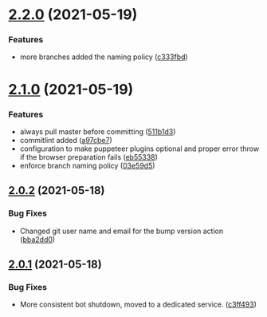 # [2.2.0](https://github.com/joanroig/pccomponentes-bot/compare/v2.1.0...v2.2.0) (2021-05-19)


### Features

* more branches added the naming policy ([c333fbd](https://github.com/joanroig/pccomponentes-bot/commit/c333fbd9a0d95a2e8e18adfcbb619a0fa0555976))



# [2.1.0](https://github.com/joanroig/pccomponentes-bot/compare/v2.0.2...v2.1.0) (2021-05-19)


### Features

* always pull master before committing ([511b1d3](https://github.com/joanroig/pccomponentes-bot/commit/511b1d32713c292de45bb8d1c597c57fbdade654))
* commitlint added ([a97cbe7](https://github.com/joanroig/pccomponentes-bot/commit/a97cbe71b7b4185d07c0663bfaa9e60db234f75d))
* configuration to make puppeteer plugins optional and proper error throw if the browser preparation fails ([eb55338](https://github.com/joanroig/pccomponentes-bot/commit/eb55338117cb9ecc9fe0a0e36ac38c6157144d84))
* enforce branch naming policy ([03e59d5](https://github.com/joanroig/pccomponentes-bot/commit/03e59d5ec149aa89e6d5607ac1b51e70c1189a53))



## [2.0.2](https://github.com/joanroig/pccomponentes-bot/compare/v2.0.1...v2.0.2) (2021-05-18)


### Bug Fixes

* Changed git user name and email for the bump version action ([bba2dd0](https://github.com/joanroig/pccomponentes-bot/commit/bba2dd048b33a3f8d81f76b089d59583b17bdb18))



## [2.0.1](https://github.com/joanroig/pccomponentes-bot/compare/v2.0.0...v2.0.1) (2021-05-18)


### Bug Fixes

* More consistent bot shutdown, moved to a dedicated service. ([c3ff493](https://github.com/joanroig/pccomponentes-bot/commit/c3ff493900b11d80eddfb90d04064c5f2f6889dd))



